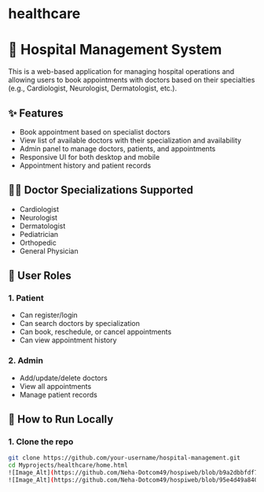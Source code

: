# healthcare
# 🏥 Hospital Management System

This is a web-based application for managing hospital operations and allowing users to book appointments with doctors based on their specialties (e.g., Cardiologist, Neurologist, Dermatologist, etc.).

## ✨ Features

- Book appointment based on specialist doctors
- View list of available doctors with their specialization and availability
- Admin panel to manage doctors, patients, and appointments
- Responsive UI for both desktop and mobile
- Appointment history and patient records

## 🧑‍⚕️ Doctor Specializations Supported

- Cardiologist
- Neurologist
- Dermatologist
- Pediatrician
- Orthopedic
- General Physician

## 👥 User Roles

### 1. Patient
- Can register/login
- Can search doctors by specialization
- Can book, reschedule, or cancel appointments
- Can view appointment history

### 2. Admin
- Add/update/delete doctors
- View all appointments
- Manage patient records

## 🚀 How to Run Locally

### 1. Clone the repo
```bash
git clone https://github.com/your-username/hospital-management.git
cd Myprojects/healthcare/home.html
![Image_Alt](https://github.com/Neha-Dotcom49/hospiweb/blob/b9a2dbbfdf7a50e5e7160b7bdf190c3f7e56d0e1/Capture.PNG)
![Image_Alt](https://github.com/Neha-Dotcom49/hospiweb/blob/95e4d49a840e306ebe54a70b34cae06083676b90/Capture2.PNG)


